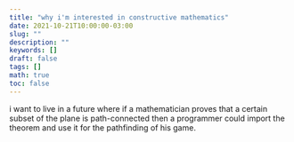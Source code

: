 ```yaml
---
title: "why i'm interested in constructive mathematics"
date: 2021-10-21T10:00:00-03:00
slug: ""
description: ""
keywords: []
draft: false
tags: []
math: true
toc: false
---
```


i want to live in a future where if a mathematician proves that a certain subset of the plane is path-connected then a programmer could import the theorem and use it for the pathfinding of his game.
